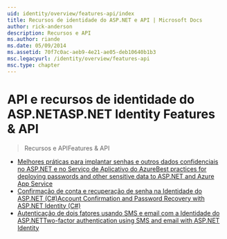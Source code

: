 ```yaml
---
uid: identity/overview/features-api/index
title: Recursos de identidade do ASP.NET e API | Microsoft Docs
author: rick-anderson
description: Recursos e API
ms.author: riande
ms.date: 05/09/2014
ms.assetid: 70f7c0ac-aeb9-4e21-ae05-deb10640b1b3
msc.legacyurl: /identity/overview/features-api
msc.type: chapter
---
```

<a name="aspnet-identity-features--api"></a><span data-ttu-id="961e9-103">API e recursos de identidade do ASP.NET</span><span class="sxs-lookup"><span data-stu-id="961e9-103">ASP.NET Identity Features & API</span></span>
====================
> <span data-ttu-id="961e9-104">Recursos e API</span><span class="sxs-lookup"><span data-stu-id="961e9-104">Features & API</span></span>


- [<span data-ttu-id="961e9-105">Melhores práticas para implantar senhas e outros dados confidenciais no ASP.NET e no Serviço de Aplicativo do Azure</span><span class="sxs-lookup"><span data-stu-id="961e9-105">Best practices for deploying passwords and other sensitive data to ASP.NET and Azure App Service</span></span>](best-practices-for-deploying-passwords-and-other-sensitive-data-to-aspnet-and-azure.md)
- [<span data-ttu-id="961e9-106">Confirmação de conta e recuperação de senha na Identidade do ASP.NET (C#)</span><span class="sxs-lookup"><span data-stu-id="961e9-106">Account Confirmation and Password Recovery with ASP.NET Identity (C#)</span></span>](account-confirmation-and-password-recovery-with-aspnet-identity.md)
- [<span data-ttu-id="961e9-107">Autenticação de dois fatores usando SMS e email com a Identidade do ASP.NET</span><span class="sxs-lookup"><span data-stu-id="961e9-107">Two-factor authentication using SMS and email with ASP.NET Identity</span></span>](two-factor-authentication-using-sms-and-email-with-aspnet-identity.md)
